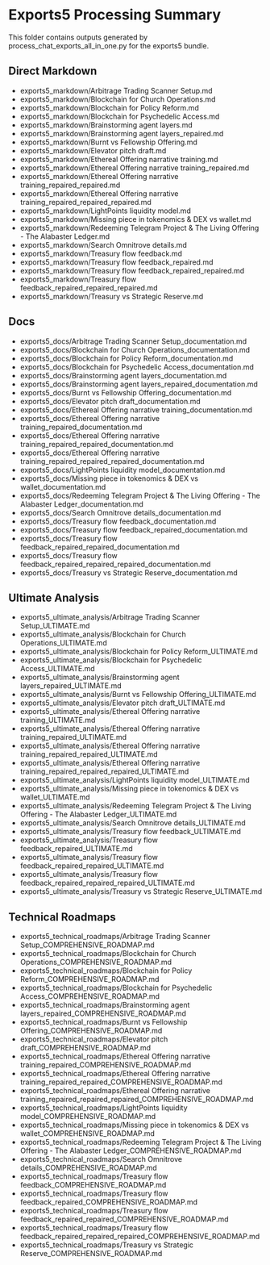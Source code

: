 # Exports5 Processing Summary

This folder contains outputs generated by process_chat_exports_all_in_one.py for the exports5 bundle.

## Direct Markdown
- exports5_markdown/Arbitrage Trading Scanner Setup.md
- exports5_markdown/Blockchain for Church Operations.md
- exports5_markdown/Blockchain for Policy Reform.md
- exports5_markdown/Blockchain for Psychedelic Access.md
- exports5_markdown/Brainstorming agent layers.md
- exports5_markdown/Brainstorming agent layers_repaired.md
- exports5_markdown/Burnt vs Fellowship Offering.md
- exports5_markdown/Elevator pitch draft.md
- exports5_markdown/Ethereal Offering narrative training.md
- exports5_markdown/Ethereal Offering narrative training_repaired.md
- exports5_markdown/Ethereal Offering narrative training_repaired_repaired.md
- exports5_markdown/Ethereal Offering narrative training_repaired_repaired_repaired.md
- exports5_markdown/LightPoints liquidity model.md
- exports5_markdown/Missing piece in tokenomics & DEX vs wallet.md
- exports5_markdown/Redeeming Telegram Project & The Living Offering - The Alabaster Ledger.md
- exports5_markdown/Search Omnitrove details.md
- exports5_markdown/Treasury flow feedback.md
- exports5_markdown/Treasury flow feedback_repaired.md
- exports5_markdown/Treasury flow feedback_repaired_repaired.md
- exports5_markdown/Treasury flow feedback_repaired_repaired_repaired.md
- exports5_markdown/Treasury vs Strategic Reserve.md

## Docs
- exports5_docs/Arbitrage Trading Scanner Setup_documentation.md
- exports5_docs/Blockchain for Church Operations_documentation.md
- exports5_docs/Blockchain for Policy Reform_documentation.md
- exports5_docs/Blockchain for Psychedelic Access_documentation.md
- exports5_docs/Brainstorming agent layers_documentation.md
- exports5_docs/Brainstorming agent layers_repaired_documentation.md
- exports5_docs/Burnt vs Fellowship Offering_documentation.md
- exports5_docs/Elevator pitch draft_documentation.md
- exports5_docs/Ethereal Offering narrative training_documentation.md
- exports5_docs/Ethereal Offering narrative training_repaired_documentation.md
- exports5_docs/Ethereal Offering narrative training_repaired_repaired_documentation.md
- exports5_docs/Ethereal Offering narrative training_repaired_repaired_repaired_documentation.md
- exports5_docs/LightPoints liquidity model_documentation.md
- exports5_docs/Missing piece in tokenomics & DEX vs wallet_documentation.md
- exports5_docs/Redeeming Telegram Project & The Living Offering - The Alabaster Ledger_documentation.md
- exports5_docs/Search Omnitrove details_documentation.md
- exports5_docs/Treasury flow feedback_documentation.md
- exports5_docs/Treasury flow feedback_repaired_documentation.md
- exports5_docs/Treasury flow feedback_repaired_repaired_documentation.md
- exports5_docs/Treasury flow feedback_repaired_repaired_repaired_documentation.md
- exports5_docs/Treasury vs Strategic Reserve_documentation.md

## Ultimate Analysis
- exports5_ultimate_analysis/Arbitrage Trading Scanner Setup_ULTIMATE.md
- exports5_ultimate_analysis/Blockchain for Church Operations_ULTIMATE.md
- exports5_ultimate_analysis/Blockchain for Policy Reform_ULTIMATE.md
- exports5_ultimate_analysis/Blockchain for Psychedelic Access_ULTIMATE.md
- exports5_ultimate_analysis/Brainstorming agent layers_repaired_ULTIMATE.md
- exports5_ultimate_analysis/Burnt vs Fellowship Offering_ULTIMATE.md
- exports5_ultimate_analysis/Elevator pitch draft_ULTIMATE.md
- exports5_ultimate_analysis/Ethereal Offering narrative training_ULTIMATE.md
- exports5_ultimate_analysis/Ethereal Offering narrative training_repaired_ULTIMATE.md
- exports5_ultimate_analysis/Ethereal Offering narrative training_repaired_repaired_ULTIMATE.md
- exports5_ultimate_analysis/Ethereal Offering narrative training_repaired_repaired_repaired_ULTIMATE.md
- exports5_ultimate_analysis/LightPoints liquidity model_ULTIMATE.md
- exports5_ultimate_analysis/Missing piece in tokenomics & DEX vs wallet_ULTIMATE.md
- exports5_ultimate_analysis/Redeeming Telegram Project & The Living Offering - The Alabaster Ledger_ULTIMATE.md
- exports5_ultimate_analysis/Search Omnitrove details_ULTIMATE.md
- exports5_ultimate_analysis/Treasury flow feedback_ULTIMATE.md
- exports5_ultimate_analysis/Treasury flow feedback_repaired_ULTIMATE.md
- exports5_ultimate_analysis/Treasury flow feedback_repaired_repaired_ULTIMATE.md
- exports5_ultimate_analysis/Treasury flow feedback_repaired_repaired_repaired_ULTIMATE.md
- exports5_ultimate_analysis/Treasury vs Strategic Reserve_ULTIMATE.md

## Technical Roadmaps
- exports5_technical_roadmaps/Arbitrage Trading Scanner Setup_COMPREHENSIVE_ROADMAP.md
- exports5_technical_roadmaps/Blockchain for Church Operations_COMPREHENSIVE_ROADMAP.md
- exports5_technical_roadmaps/Blockchain for Policy Reform_COMPREHENSIVE_ROADMAP.md
- exports5_technical_roadmaps/Blockchain for Psychedelic Access_COMPREHENSIVE_ROADMAP.md
- exports5_technical_roadmaps/Brainstorming agent layers_repaired_COMPREHENSIVE_ROADMAP.md
- exports5_technical_roadmaps/Burnt vs Fellowship Offering_COMPREHENSIVE_ROADMAP.md
- exports5_technical_roadmaps/Elevator pitch draft_COMPREHENSIVE_ROADMAP.md
- exports5_technical_roadmaps/Ethereal Offering narrative training_repaired_COMPREHENSIVE_ROADMAP.md
- exports5_technical_roadmaps/Ethereal Offering narrative training_repaired_repaired_COMPREHENSIVE_ROADMAP.md
- exports5_technical_roadmaps/Ethereal Offering narrative training_repaired_repaired_repaired_COMPREHENSIVE_ROADMAP.md
- exports5_technical_roadmaps/LightPoints liquidity model_COMPREHENSIVE_ROADMAP.md
- exports5_technical_roadmaps/Missing piece in tokenomics & DEX vs wallet_COMPREHENSIVE_ROADMAP.md
- exports5_technical_roadmaps/Redeeming Telegram Project & The Living Offering - The Alabaster Ledger_COMPREHENSIVE_ROADMAP.md
- exports5_technical_roadmaps/Search Omnitrove details_COMPREHENSIVE_ROADMAP.md
- exports5_technical_roadmaps/Treasury flow feedback_COMPREHENSIVE_ROADMAP.md
- exports5_technical_roadmaps/Treasury flow feedback_repaired_COMPREHENSIVE_ROADMAP.md
- exports5_technical_roadmaps/Treasury flow feedback_repaired_repaired_COMPREHENSIVE_ROADMAP.md
- exports5_technical_roadmaps/Treasury flow feedback_repaired_repaired_repaired_COMPREHENSIVE_ROADMAP.md
- exports5_technical_roadmaps/Treasury vs Strategic Reserve_COMPREHENSIVE_ROADMAP.md

